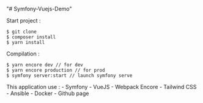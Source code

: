 "# Symfony-Vuejs-Demo" 


Start project : 

    $ git clone 
    $ composer install
    $ yarn install 

Compilation : 

    $ yarn encore dev // for dev
    $ yarn encore production // for prod 
    $ symfony server:start // launch symfony serve 


This application use : 
    - Symfony
    - VueJS
    - Webpack Encore
    - Tailwind CSS
    - Ansible
    - Docker
    - Github page 


    
